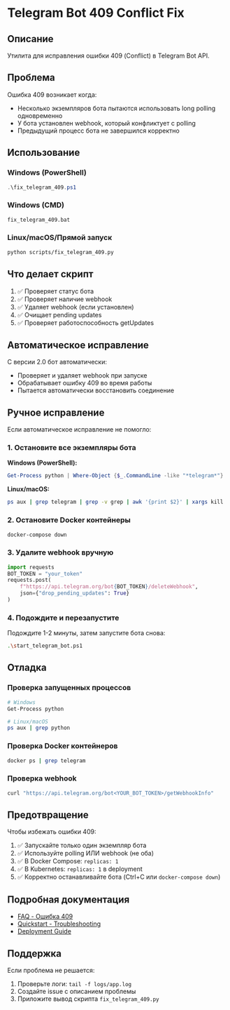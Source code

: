 # Telegram Bot 409 Conflict Fix

## Описание

Утилита для исправления ошибки 409 (Conflict) в Telegram Bot API.

## Проблема

Ошибка 409 возникает когда:
- Несколько экземпляров бота пытаются использовать long polling одновременно
- У бота установлен webhook, который конфликтует с polling
- Предыдущий процесс бота не завершился корректно

## Использование

### Windows (PowerShell)
```powershell
.\fix_telegram_409.ps1
```

### Windows (CMD)
```cmd
fix_telegram_409.bat
```

### Linux/macOS/Прямой запуск
```bash
python scripts/fix_telegram_409.py
```

## Что делает скрипт

1. ✅ Проверяет статус бота
2. ✅ Проверяет наличие webhook
3. ✅ Удаляет webhook (если установлен)
4. ✅ Очищает pending updates
5. ✅ Проверяет работоспособность getUpdates

## Автоматическое исправление

С версии 2.0 бот автоматически:
- Проверяет и удаляет webhook при запуске
- Обрабатывает ошибку 409 во время работы
- Пытается автоматически восстановить соединение

## Ручное исправление

Если автоматическое исправление не помогло:

### 1. Остановите все экземпляры бота

**Windows (PowerShell):**
```powershell
Get-Process python | Where-Object {$_.CommandLine -like "*telegram*"} | Stop-Process
```

**Linux/macOS:**
```bash
ps aux | grep telegram | grep -v grep | awk '{print $2}' | xargs kill
```

### 2. Остановите Docker контейнеры

```bash
docker-compose down
```

### 3. Удалите webhook вручную

```python
import requests
BOT_TOKEN = "your_token"
requests.post(
    f"https://api.telegram.org/bot{BOT_TOKEN}/deleteWebhook",
    json={"drop_pending_updates": True}
)
```

### 4. Подождите и перезапустите

Подождите 1-2 минуты, затем запустите бота снова:

```bash
.\start_telegram_bot.ps1
```

## Отладка

### Проверка запущенных процессов

```bash
# Windows
Get-Process python

# Linux/macOS
ps aux | grep python
```

### Проверка Docker контейнеров

```bash
docker ps | grep telegram
```

### Проверка webhook

```bash
curl "https://api.telegram.org/bot<YOUR_BOT_TOKEN>/getWebhookInfo"
```

## Предотвращение

Чтобы избежать ошибки 409:

1. ✅ Запускайте только один экземпляр бота
2. ✅ Используйте polling ИЛИ webhook (не оба)
3. ✅ В Docker Compose: `replicas: 1`
4. ✅ В Kubernetes: `replicas: 1` в deployment
5. ✅ Корректно останавливайте бота (Ctrl+C или `docker-compose down`)

## Подробная документация

- [FAQ - Ошибка 409](../docs/faq.md#ошибка-telegram-bot-409-conflict)
- [Quickstart - Troubleshooting](../docs/quickstart.md#troubleshooting)
- [Deployment Guide](../docs/deployment_guide.md)

## Поддержка

Если проблема не решается:
1. Проверьте логи: `tail -f logs/app.log`
2. Создайте issue с описанием проблемы
3. Приложите вывод скрипта `fix_telegram_409.py`
